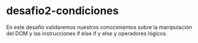 # desafio2-condiciones
En este desafío validaremos nuestros conocimientos sobre la manipulación del DOM y las instrucciones if else if y else y operadores lógicos.
